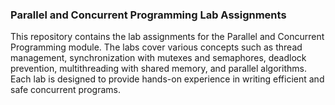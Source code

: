 ### Parallel and Concurrent Programming Lab Assignments
This repository contains the lab assignments for the Parallel and Concurrent Programming module. The labs cover various concepts such as thread management, synchronization with mutexes and semaphores, deadlock prevention, multithreading with shared memory, and parallel algorithms. Each lab is designed to provide hands-on experience in writing efficient and safe concurrent programs.
